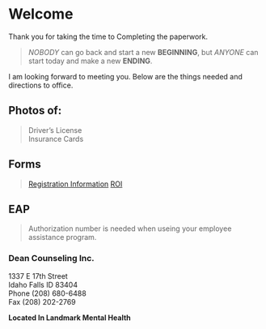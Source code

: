 # Welcome

Thank you for taking the time to Completing the paperwork.  

> *NOBODY* can go back and start a new **BEGINNING**, but *ANYONE* can start today and make a new **ENDING**.  

I am looking forward to meeting you. Below are the things needed and directions to office.

## Photos of:

> Driver’s License     
> Insurance Cards    
   
 
## Forms
    
> [Registration Information](https://dcitd.github.io/Registration/)<space><space>
>[ROI](https://dcitd.github.io/ROI/)


## EAP

> Authorization number is needed when useing your employee assistance program.


### Dean Counseling Inc.   
1337 E 17th Street   
Idaho Falls ID 83404      
Phone (208) 680-6488    
Fax (208) 202-2769   

**Located In Landmark Mental Health**

